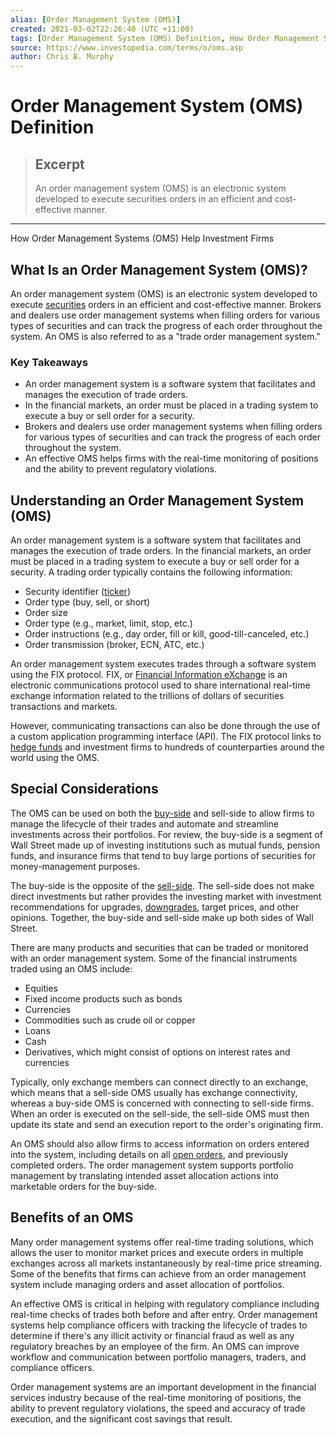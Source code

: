 ```yaml
---
alias: [Order Management System (OMS)]
created: 2021-03-02T22:26:40 (UTC +11:00)
tags: [Order Management System (OMS) Definition, How Order Management Systems (OMS) Help Investment Firms]
source: https://www.investopedia.com/terms/o/oms.asp
author: Chris B. Murphy
---
```


# Order Management System (OMS) Definition

> ## Excerpt
> An order management system (OMS) is an electronic system developed to execute securities orders in an efficient and cost-effective manner.

---

How Order Management Systems (OMS) Help Investment Firms
## What Is an Order Management System (OMS)? 

An order management system (OMS) is an electronic system developed to execute [securities](https://www.investopedia.com/terms/s/security.asp) orders in an efficient and cost-effective manner. Brokers and dealers use order management systems when filling orders for various types of securities and can track the progress of each order throughout the system. An OMS is also referred to as a "trade order management system."

### Key Takeaways

-   An order management system is a software system that facilitates and manages the execution of trade orders.
-   In the financial markets, an order must be placed in a trading system to execute a buy or sell order for a security.
-   Brokers and dealers use order management systems when filling orders for various types of securities and can track the progress of each order throughout the system.
-   An effective OMS helps firms with the real-time monitoring of positions and the ability to prevent regulatory violations.

## Understanding an Order Management System (OMS)

An order management system is a software system that facilitates and manages the execution of trade orders. In the financial markets, an order must be placed in a trading system to execute a buy or sell order for a security. A trading order typically contains the following information:

-   Security identifier ([ticker](https://www.investopedia.com/terms/t/tickersymbol.asp))
-   Order type (buy, sell, or short)
-   Order size
-   Order type (e.g., market, limit, stop, etc.)
-   Order instructions (e.g., day order, fill or kill, good-till-canceled, etc.)
-   Order transmission (broker, ECN, ATC, etc.)

An order management system executes trades through a software system using the FIX protocol. FIX, or [Financial Information eXchange](https://www.investopedia.com/terms/f/financial-information-exchange.asp) is an electronic communications protocol used to share international real-time exchange information related to the trillions of dollars of securities transactions and markets.

However, communicating transactions can also be done through the use of a custom application programming interface (API). The FIX protocol links to [hedge funds](https://www.investopedia.com/terms/h/hedgefund.asp) and investment firms to hundreds of counterparties around the world using the OMS.

## Special Considerations

The OMS can be used on both the [buy-side](https://www.investopedia.com/terms/b/buyside.asp) and sell-side to allow firms to manage the lifecycle of their trades and automate and streamline investments across their portfolios. For review, the buy-side is a segment of Wall Street made up of investing institutions such as mutual funds, pension funds, and insurance firms that tend to buy large portions of securities for money-management purposes.

The buy-side is the opposite of the [sell-side](https://www.investopedia.com/terms/s/sellside.asp). The sell-side does not make direct investments but rather provides the investing market with investment recommendations for upgrades, [downgrades](https://www.investopedia.com/terms/d/downgrade.asp), target prices, and other opinions. Together, the buy-side and sell-side make up both sides of Wall Street.

There are many products and securities that can be traded or monitored with an order management system. Some of the financial instruments traded using an OMS include:

-   Equities
-   Fixed income products such as bonds
-   Currencies
-   Commodities such as crude oil or copper
-   Loans
-   Cash
-   Derivatives, which might consist of options on interest rates and currencies

Typically, only exchange members can connect directly to an exchange, which means that a sell-side OMS usually has exchange connectivity, whereas a buy-side OMS is concerned with connecting to sell-side firms. When an order is executed on the sell-side, the sell-side OMS must then update its state and send an execution report to the order's originating firm.

An OMS should also allow firms to access information on orders entered into the system, including details on all [open orders](https://www.investopedia.com/terms/o/openorder.asp), and previously completed orders. The order management system supports portfolio management by translating intended asset allocation actions into marketable orders for the buy-side.

## Benefits of an OMS

Many order management systems offer real-time trading solutions, which allows the user to monitor market prices and execute orders in multiple exchanges across all markets instantaneously by real-time price streaming. Some of the benefits that firms can achieve from an order management system include managing orders and asset allocation of portfolios.

An effective OMS is critical in helping with regulatory compliance including real-time checks of trades both before and after entry. Order management systems help compliance officers with tracking the lifecycle of trades to determine if there's any illicit activity or financial fraud as well as any regulatory breaches by an employee of the firm. An OMS can improve workflow and communication between portfolio managers, traders, and compliance officers.

Order management systems are an important development in the financial services industry because of the real-time monitoring of positions, the ability to prevent regulatory violations, the speed and accuracy of trade execution, and the significant cost savings that result.

